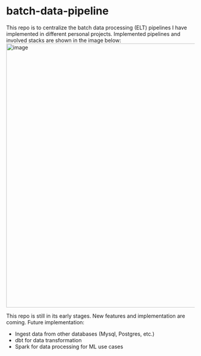 # batch-data-pipeline
This repo is to centralize the batch data processing (ELT) pipelines I have implemented in different personal projects.
Implemented pipelines and involved stacks are shown in the image below:
<img width="706" alt="image" src="https://github.com/phamthiminhtu/batch-data-pipeline/assets/56192840/a9766932-2c1c-452a-9ac7-4bc5624201b7">

This repo is still in its early stages. New features and implementation are coming.
Future implementation:
- Ingest data from other databases (Mysql, Postgres, etc.)
- dbt for data transformation
- Spark for data processing for ML  use cases
